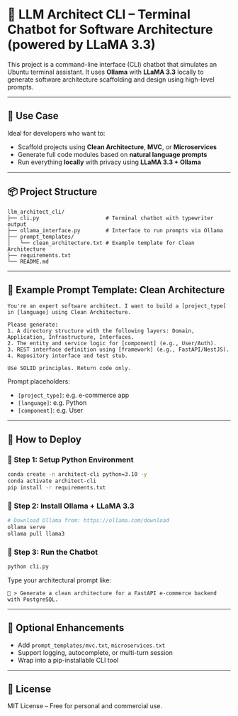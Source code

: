 
# 🧠 LLM Architect CLI – Terminal Chatbot for Software Architecture (powered by LLaMA 3.3)

This project is a command-line interface (CLI) chatbot that simulates an Ubuntu terminal assistant. It uses **Ollama** with **LLaMA 3.3** locally to generate software architecture scaffolding and design using high-level prompts.

---

## 📐 Use Case

Ideal for developers who want to:

- Scaffold projects using **Clean Architecture**, **MVC**, or **Microservices**
- Generate full code modules based on **natural language prompts**
- Run everything **locally** with privacy using **LLaMA 3.3 + Ollama**

---

## 📦 Project Structure

```
llm_architect_cli/
├── cli.py                     # Terminal chatbot with typewriter output
├── ollama_interface.py        # Interface to run prompts via Ollama
├── prompt_templates/
│   └── clean_architecture.txt # Example template for Clean Architecture
├── requirements.txt
└── README.md
```

---

## 🧠 Example Prompt Template: Clean Architecture

```
You're an expert software architect. I want to build a [project_type] in [language] using Clean Architecture.

Please generate:
1. A directory structure with the following layers: Domain, Application, Infrastructure, Interfaces.
2. The entity and service logic for [component] (e.g., User/Auth).
3. REST interface definition using [framework] (e.g., FastAPI/NestJS).
4. Repository interface and test stub.

Use SOLID principles. Return code only.
```

Prompt placeholders:
- `[project_type]`: e.g. e-commerce app
- `[language]`: e.g. Python
- `[component]`: e.g. User

---

## 🚀 How to Deploy

### 🐍 Step 1: Setup Python Environment

```bash
conda create -n architect-cli python=3.10 -y
conda activate architect-cli
pip install -r requirements.txt
```

### 🦙 Step 2: Install Ollama + LLaMA 3.3

```bash
# Download Ollama from: https://ollama.com/download
ollama serve
ollama pull llama3
```

### 💬 Step 3: Run the Chatbot

```bash
python cli.py
```

Type your architectural prompt like:

```
🧠 > Generate a clean architecture for a FastAPI e-commerce backend with PostgreSQL.
```

---

## 🧰 Optional Enhancements

- Add `prompt_templates/mvc.txt`, `microservices.txt`
- Support logging, autocomplete, or multi-turn session
- Wrap into a pip-installable CLI tool

---

## 📜 License

MIT License – Free for personal and commercial use.
